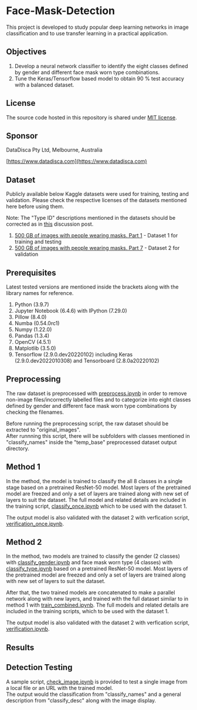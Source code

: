 # Face-Mask-Detection

This project is developed to study popular deep learning networks in image classification and to use transfer learning in a practical application.  

## Objectives

1. Develop a neural network classifier to identify the eight classes defined by gender and different face mask worn type combinations.
1. Tune the Keras/Tensorflow based model to obtain 90 % test accuracy with a balanced dataset.

## License

The source code hosted in this repository is shared under [MIT license](LICENSE).

## Sponsor

DataDisca Pty Ltd, Melbourne, Australia

[https://www.datadisca.com](https://www.datadisca.com)

## Dataset

Publicly available below Kaggle datasets were used for training, testing and validation. Please check the respective licenses of the datasets mentioned here before using them.

Note: The "Type ID" descriptions mentioned in the datasets should be corrected as in [this](https://www.kaggle.com/tapakah68/medical-masks-part1/discussion/254996) discussion post.

1. [500 GB of images with people wearing masks. Part 1](https://www.kaggle.com/tapakah68/medical-masks-part1/) - Dataset 1 for training and testing
2. [500 GB of images with people wearing masks. Part 7](https://www.kaggle.com/tapakah68/medical-masks-part7) - Dataset 2 for validation

## Prerequisites

Latest tested versions are mentioned inside the brackets along with the library names for reference.

1. Python (3.9.7)
2. Jupyter Notebook (6.4.6) with IPython (7.29.0)
3. Pillow (8.4.0)
4. Numba (0.54.0rc1)
5. Numpy (1.22.0)
6. Pandas (1.3.4)
7. OpenCV (4.5.1)
8. Matplotlib  (3.5.0)
9. Tensorflow (2.9.0.dev20220102) including Keras (2.9.0.dev2022010308) and Tensorboard (2.8.0a20220102)


## Preprocessing

The raw dataset is preprocessed with [preprocess.ipynb](Preprocess/preprocess.ipynb) in order to remove non-image files/incorrectly labelled files and to categorize into eight classes defined by gender and different face mask worn type combinations by checking the filenames.     

Before running the preprocessing script, the raw dataset should be extracted to "original_images".    
After runnning this script, there will be subfolders with classes mentioned in "classify_names" inside the "temp_base" preprocessed dataset output directory.

## Method 1

In the method, the model is trained to classify the all 8 classes in a single stage based on a pretrained ResNet-50 model. Most layers of the pretrained model are freezed and only a set of layers are trained along with new set of layers to suit the dataset. The full model and related details are included in the training script, [classify_once.ipynb](Method_1/classify_once.ipynb) which to be used with the dataset 1.

The output model is also validated with the dataset 2 with verfication script, [verification_once.ipynb](Method_1/verification_once.ipynb).

## Method 2

In the method, two models are trained to classify the gender (2 classes) with [classify_gender.ipynb](Method_2/classify_gender.ipynb) and face mask worn type (4 classes) with [classify_type.ipynb](Method_2/classify_type.ipynb) based on a pretrained ResNet-50 model. Most layers of the pretrained model are freezed and only a set of layers are trained along with new set of layers to suit the dataset. 

After that, the two trained models are concatenated to make a parallel network along with new layers, and trained with the full dataset similar to in method 1 with [train_combined.ipynb](Method_2/train_combined.ipynb).
The full models and related details are included in the training scripts, which to be used with the dataset 1.

The output model is also validated with the dataset 2 with verfication script, [verification.ipynb](Method_2/verification.ipynb).

## Results



## Detection Testing

A sample script, [check_image.ipynb](Test/check_image.ipynb) is provided to test a single image from a local file or an URL with the trained model.  
The output would the classification from "classify_names" and a general description from "classify_desc" along with the image display.

